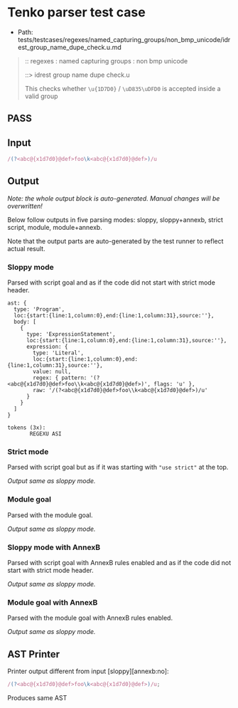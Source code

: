 # Tenko parser test case

- Path: tests/testcases/regexes/named_capturing_groups/non_bmp_unicode/idrest_group_name_dupe_check.u.md

> :: regexes : named capturing groups : non bmp unicode
>
> ::> idrest group name dupe check.u
>
> This checks whether `\u{1D7D0}` / `\uD835\uDFD0` is accepted inside a valid group

## PASS

## Input

`````js
/(?<abc@{x1d7d0}@def>foo\k<abc@{x1d7d0}@def>)/u
`````

## Output

_Note: the whole output block is auto-generated. Manual changes will be overwritten!_

Below follow outputs in five parsing modes: sloppy, sloppy+annexb, strict script, module, module+annexb.

Note that the output parts are auto-generated by the test runner to reflect actual result.

### Sloppy mode

Parsed with script goal and as if the code did not start with strict mode header.

`````
ast: {
  type: 'Program',
  loc:{start:{line:1,column:0},end:{line:1,column:31},source:''},
  body: [
    {
      type: 'ExpressionStatement',
      loc:{start:{line:1,column:0},end:{line:1,column:31},source:''},
      expression: {
        type: 'Literal',
        loc:{start:{line:1,column:0},end:{line:1,column:31},source:''},
        value: null,
        regex: { pattern: '(?<abc@{x1d7d0}@def>foo\\k<abc@{x1d7d0}@def>)', flags: 'u' },
        raw: '/(?<abc@{x1d7d0}@def>foo\\k<abc@{x1d7d0}@def>)/u'
      }
    }
  ]
}

tokens (3x):
       REGEXU ASI
`````

### Strict mode

Parsed with script goal but as if it was starting with `"use strict"` at the top.

_Output same as sloppy mode._

### Module goal

Parsed with the module goal.

_Output same as sloppy mode._

### Sloppy mode with AnnexB

Parsed with script goal with AnnexB rules enabled and as if the code did not start with strict mode header.

_Output same as sloppy mode._

### Module goal with AnnexB

Parsed with the module goal with AnnexB rules enabled.

_Output same as sloppy mode._

## AST Printer

Printer output different from input [sloppy][annexb:no]:

````js
/(?<abc@{x1d7d0}@def>foo\k<abc@{x1d7d0}@def>)/u;
````

Produces same AST
